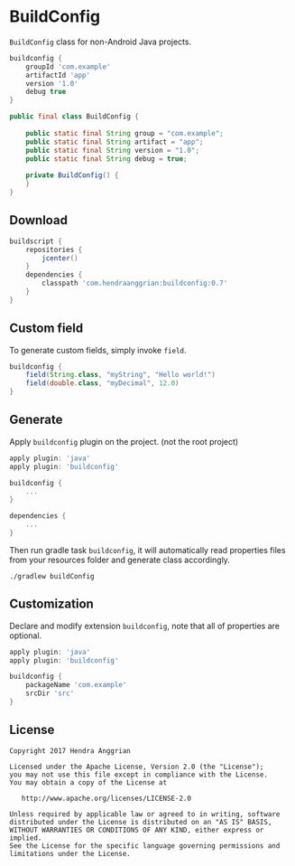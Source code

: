 BuildConfig
===========
`BuildConfig` class for non-Android Java projects.

```gradle
buildconfig {
    groupId 'com.example'
    artifactId 'app'
    version '1.0'
    debug true
}
```

```java
public final class BuildConfig {
    
    public static final String group = "com.example";
    public static final String artifact = "app";
    public static final String version = "1.0";
    public static final String debug = true;
    
    private BuildConfig() {
    }
}
```

Download
--------
```gradle
buildscript {
    repositories {
        jcenter()
    }
    dependencies {
        classpath 'com.hendraanggrian:buildconfig:0.7'
    }
}
```

Custom field
------------
To generate custom fields, simply invoke `field`.

```gradle
buildconfig {
    field(String.class, "myString", "Hello world!")
    field(double.class, "myDecimal", 12.0)
}
```

Generate
--------
Apply `buildconfig` plugin on the project. (not the root project)

```gradle
apply plugin: 'java'
apply plugin: 'buildconfig'

buildconfig {
    ...
}

dependencies {
    ...
}
```

Then run gradle task `buildconfig`, it will automatically read properties files from your resources folder and generate class accordingly.

```
./gradlew buildConfig
```

Customization
-----
Declare and modify extension `buildconfig`, note that all of properties are optional.

```gradle
apply plugin: 'java'
apply plugin: 'buildconfig'

buildconfig {
    packageName 'com.example'
    srcDir 'src'
}
```

License
-------
    Copyright 2017 Hendra Anggrian

    Licensed under the Apache License, Version 2.0 (the "License");
    you may not use this file except in compliance with the License.
    You may obtain a copy of the License at

       http://www.apache.org/licenses/LICENSE-2.0

    Unless required by applicable law or agreed to in writing, software
    distributed under the License is distributed on an "AS IS" BASIS,
    WITHOUT WARRANTIES OR CONDITIONS OF ANY KIND, either express or implied.
    See the License for the specific language governing permissions and
    limitations under the License.
